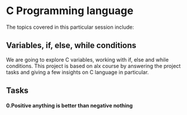 # C Programming language
The topics covered in this particular session include:
## Variables, if, else, while conditions
We are going to explore C variables, working with if, else and while conditions.
This project is based on alx course by answering the project tasks and giving a few insights on C language in particular.
  
## Tasks
#### 0.Positive anything is better than negative nothing
